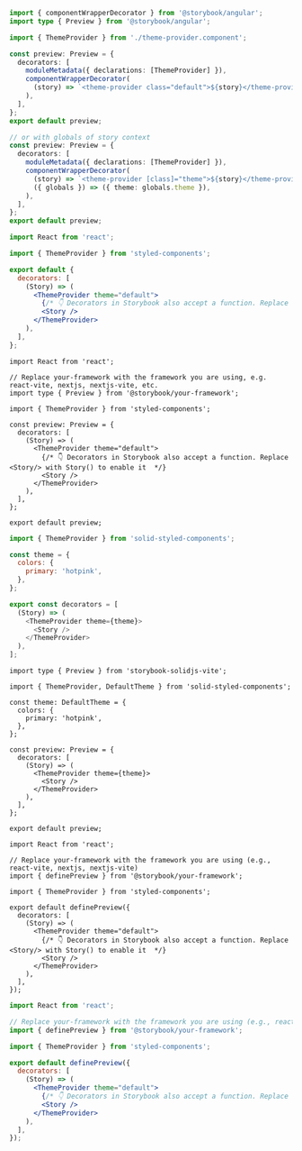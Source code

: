 ```ts filename=".storybook/preview.ts" renderer="angular" language="ts"
import { componentWrapperDecorator } from '@storybook/angular';
import type { Preview } from '@storybook/angular';

import { ThemeProvider } from './theme-provider.component';

const preview: Preview = {
  decorators: [
    moduleMetadata({ declarations: [ThemeProvider] }),
    componentWrapperDecorator(
      (story) => `<theme-provider class="default">${story}</theme-provider>`,
    ),
  ],
};
export default preview;

// or with globals of story context
const preview: Preview = {
  decorators: [
    moduleMetadata({ declarations: [ThemeProvider] }),
    componentWrapperDecorator(
      (story) => `<theme-provider [class]="theme">${story}</theme-provider>`,
      ({ globals }) => ({ theme: globals.theme }),
    ),
  ],
};
export default preview;
```

```jsx filename=".storybook/preview.js" renderer="react" language="js" tabTitle="CSF 3"
import React from 'react';

import { ThemeProvider } from 'styled-components';

export default {
  decorators: [
    (Story) => (
      <ThemeProvider theme="default">
        {/* 👇 Decorators in Storybook also accept a function. Replace <Story/> with Story() to enable it  */}
        <Story />
      </ThemeProvider>
    ),
  ],
};
```

```tsx filename=".storybook/preview.tsx" renderer="react" language="ts" tabTitle="CSF 3"
import React from 'react';

// Replace your-framework with the framework you are using, e.g. react-vite, nextjs, nextjs-vite, etc.
import type { Preview } from '@storybook/your-framework';

import { ThemeProvider } from 'styled-components';

const preview: Preview = {
  decorators: [
    (Story) => (
      <ThemeProvider theme="default">
        {/* 👇 Decorators in Storybook also accept a function. Replace <Story/> with Story() to enable it  */}
        <Story />
      </ThemeProvider>
    ),
  ],
};

export default preview;
```

```js filename=".storybook/preview.js" renderer="solid" language="js"
import { ThemeProvider } from 'solid-styled-components';

const theme = {
  colors: {
    primary: 'hotpink',
  },
};

export const decorators = [
  (Story) => (
    <ThemeProvider theme={theme}>
      <Story />
    </ThemeProvider>
  ),
];
```

```tsx filename=".storybook/preview.tsx" renderer="solid" language="ts"
import type { Preview } from 'storybook-solidjs-vite';

import { ThemeProvider, DefaultTheme } from 'solid-styled-components';

const theme: DefaultTheme = {
  colors: {
    primary: 'hotpink',
  },
};

const preview: Preview = {
  decorators: [
    (Story) => (
      <ThemeProvider theme={theme}>
        <Story />
      </ThemeProvider>
    ),
  ],
};

export default preview;
```

```tsx filename=".storybook/preview.tsx" renderer="react" language="ts" tabTitle="CSF Next 🧪"
import React from 'react';

// Replace your-framework with the framework you are using (e.g., react-vite, nextjs, nextjs-vite)
import { definePreview } from '@storybook/your-framework';

import { ThemeProvider } from 'styled-components';

export default definePreview({
  decorators: [
    (Story) => (
      <ThemeProvider theme="default">
        {/* 👇 Decorators in Storybook also accept a function. Replace <Story/> with Story() to enable it  */}
        <Story />
      </ThemeProvider>
    ),
  ],
});
```

<!-- JS snippets still needed while providing both CSF 3 & Next -->

```jsx filename=".storybook/preview.js" renderer="react" language="js" tabTitle="CSF Next 🧪"
import React from 'react';

// Replace your-framework with the framework you are using (e.g., react-vite, nextjs, nextjs-vite)
import { definePreview } from '@storybook/your-framework';

import { ThemeProvider } from 'styled-components';

export default definePreview({
  decorators: [
    (Story) => (
      <ThemeProvider theme="default">
        {/* 👇 Decorators in Storybook also accept a function. Replace <Story/> with Story() to enable it  */}
        <Story />
      </ThemeProvider>
    ),
  ],
});
```
